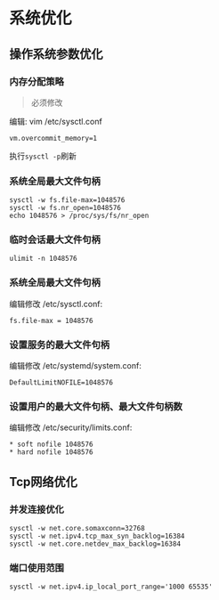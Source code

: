 # 系统优化

## 操作系统参数优化

### 内存分配策略
> 必须修改

编辑: vim /etc/sysctl.conf
```shell    
vm.overcommit_memory=1
```
执行`sysctl -p`刷新

### 系统全局最大文件句柄
```shell    
sysctl -w fs.file-max=1048576
sysctl -w fs.nr_open=1048576
echo 1048576 > /proc/sys/fs/nr_open
```
### 临时会话最大文件句柄
```shell
ulimit -n 1048576
```
### 系统全局最大文件句柄 

编辑修改 /etc/sysctl.conf: 
```shell
fs.file-max = 1048576
```
###  设置服务的最大文件句柄

编辑修改 /etc/systemd/system.conf:
```shell
DefaultLimitNOFILE=1048576
```     

###  设置用户的最大文件句柄、最大文件句柄数
编辑修改  /etc/security/limits.conf:
```shell
* soft nofile 1048576   
* hard nofile 1048576
```
## Tcp网络优化
### 并发连接优化
```shell
sysctl -w net.core.somaxconn=32768
sysctl -w net.ipv4.tcp_max_syn_backlog=16384
sysctl -w net.core.netdev_max_backlog=16384
```
### 端口使用范围
```shell
sysctl -w net.ipv4.ip_local_port_range='1000 65535'
```

